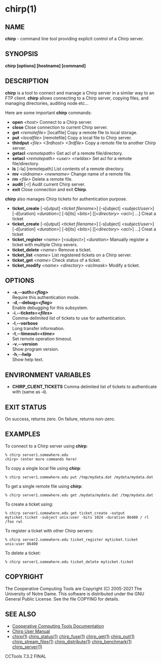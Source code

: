 






















# chirp(1)

## NAME
**chirp** - command line tool providing explicit control of a Chirp server.

## SYNOPSIS
**chirp [options] [hostname] [command]**

## DESCRIPTION

**chirp** is a tool to connect and manage a Chirp server in a similar way to an FTP client.  **chirp** allows connecting to a Chirp server, copying files, and managing directories, auditing node etc...

Here are some important  **chirp** commands:


- **open** _&lt;host&gt;_ Connect to a Chirp server.
- **close** Close connection to current Chirp server.  
- **get** _&lt;remotefile&gt;_ [localfile] Copy a remote file to local storage.
- **put** _&lt;localfile&gt;_ [remotefile] Copy a local file to Chirp server.
- **thirdput** _&lt;file&gt;_ _&lt;3rdhost&gt;_ _&lt;3rdfile&gt;_ Copy a remote file to another Chirp server.
- **getacl** _&lt;remotepath&gt;_ Get acl of a remote file/directory.
- **setacl** _&lt;remotepath&gt;_ _&lt;user&gt;_ _&lt;rwldax&gt;_ Set acl for a remote file/directory.
- **ls** [-la] [remotepath] List contents of a remote directory.
- **mv** _&lt;oldname&gt;_ _&lt;newname&gt;_ Change name of a remote file.
- **rm** _&lt;file&gt;_ Delete a remote file.
- **audit**	[-r] Audit current Chirp server.
- **exit** Close connection and exit **Chirp**.


**chirp** also manages Chirp tickets for authentication purpose.


- **ticket_create** [-o[utput] _&lt;ticket filename&gt;_] [-s[ubject] _&lt;subject/user&gt;_] [-d[uration] _&lt;duration&gt;_] [-b[its] _&lt;bits&gt;_] [[_&lt;directory&gt;_ _&lt;acl&gt;_] ...] Creat a ticket
- **ticket_create** [-o[utput] _&lt;ticket filename&gt;_] [-s[ubject] _&lt;subject/user&gt;_] [-d[uration] _&lt;duration&gt;_] [-b[its] _&lt;bits&gt;_] [[_&lt;directory&gt;_ _&lt;acl&gt;_] ...] Creat a ticket
- **ticket_register** _&lt;name&gt;_ [_&lt;subject&gt;_] _&lt;duration&gt;_ Manually register a ticket with multiple Chirp severs.
- **ticket_delete** _&lt;name&gt;_ Remove a ticket.
- **ticket_list** _&lt;name&gt;_ List registered tickets on a Chirp server.
- **ticket_get** _&lt;name&gt;_ Check status of a ticket.
- **ticket_modify** _&lt;name&gt;_ _&lt;directory&gt;_ _&lt;aclmask&gt;_ Modify a ticket.


## OPTIONS

- **-a**,**--auth=_&lt;flag&gt;_**<br />Require this authentication mode.
- **-d**,**--debug=_&lt;flag&gt;_**<br />Enable debugging for this subsystem.
- **-i**,**--tickets=_&lt;files&gt;_**<br />Comma-delimited list of tickets to use for authentication.
- **-l**,**--verbose**<br />Long transfer information.
- **-t**,**--timeout=_&lt;time&gt;_**<br />Set remote operation timeout.
- **-v**,**--version**<br />Show program version.
- **-h**,**--help**<br />Show help text.


## ENVIRONMENT VARIABLES


- **CHIRP_CLIENT_TICKETS** Comma delimited list of tickets to authenticate with (same as **-i**).


## EXIT STATUS
On success, returns zero.  On failure, returns non-zero.

## EXAMPLES

To connect to a Chirp server using **chirp**:

```
% chirp server1.somewhere.edu
chirp> (enter more commands here)
```

To copy a single local file using **chirp**:

```
% chirp server1.somewhere.edu put /tmp/mydata.dat /mydata/mydata.dat
```

To get a single remote file using **chirp**:

```
% chirp server1.somewhere.edu get /mydata/mydata.dat /tmp/mydata.dat
```

To create a ticket using:

```
% chirp server1.somewhere.edu get ticket_create -output myticket.ticket -subject unix:user -bits 1024 -duration 86400 / rl /foo rwl
```

To register a ticket with other Chirp servers:

```
% chirp server2.somewhere.edu ticket_register myticket.ticket unix:user 86400
```

To delete a ticket:

```
% chirp server1.somewhere.edu ticket_delete myticket.ticket
```


## COPYRIGHT

The Cooperative Computing Tools are Copyright (C) 2005-2021 The University of Notre Dame.  This software is distributed under the GNU General Public License.  See the file COPYING for details.

## SEE ALSO


- [Cooperative Computing Tools Documentation]("../index.html")
- [Chirp User Manual]("../chirp.html")
- [chirp(1)](chirp.md)  [chirp_status(1)](chirp_status.md)  [chirp_fuse(1)](chirp_fuse.md)  [chirp_get(1)](chirp_get.md)  [chirp_put(1)](chirp_put.md)  [chirp_stream_files(1)](chirp_stream_files.md)  [chirp_distribute(1)](chirp_distribute.md)  [chirp_benchmark(1)](chirp_benchmark.md)  [chirp_server(1)](chirp_server.md)


CCTools 7.3.2 FINAL

